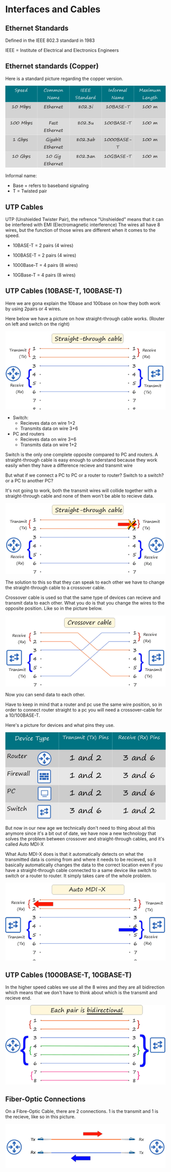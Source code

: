 <h1>Interfaces and Cables</h1>

<h2>Ethernet Standards</h2>
    
 Defined in the IEEE 802.3 standard in 1983

 IEEE = Institute of Electrical and Electronics Engineers

<h2>Ethernet standards (Copper)</h2>

 Here is a standard picture regarding the copper version.

![img](/CCNA/Study%20notes/Interfaces%20and%20Cables/Pictures/Pic1.png)

Informal name:
 - Base = refers to baseband signaling
 - T = Twisted pair

<h2>UTP Cables</h2>
 
UTP (Unshielded Twister Pair), the refrence "Unshielded" means that it can be interfered with EMI (Electromagnetic interference) 
The wires all have 8 wires, but the function of those wires are different when it comes to the speed.
- 10BASE-T = 2 pairs (4 wires)
- 100BASE-T = 2 pairs (4 wires)

- 1000Base-T = 4 pairs (8 wires)
- 10GBase-T = 4 pairs (8 wires)

<h2>UTP Cables (10BASE-T, 100BASE-T)</h2>

Here we are gona explain the 10base and 100base on how they both work by using 2pairs or 4 wires.

Here below we have a picture on how straight-through cable works.
(Router on left and switch on the right)

![img2](/CCNA/Study%20notes/Interfaces%20and%20Cables/Pictures/pic2.png)


 - Switch:
     - Recieves data on wire 1+2
     - Transmits data on wire 3+6
 - PC and routers
     - Recieves data on wire 3+6
     - Transmits data on wire 1+2

Switch is the only one complete opposite compared to PC and routers.
A straight-through cable is easy enough to understand because they work easily when they have a difference recieve and transmit wire

But what if we connect a PC to PC or a router to router? Switch to a switch? or a PC to another PC?

It's not going to work, both the transmit wires will collide together with a straight-through cable and none of them won't be able to recieve data.

![img3](/CCNA/Study%20notes/Interfaces%20and%20Cables/Pictures/pic3.png)

The solution to this so that they can speak to each other we have to change the straight-through cable to a crossover cable.

Crossover cable is used so that the same type of devices can recieve and transmit data to each other.
What you do is that you change the wires to the opposite position. Like so in the picture below.

![img4](/CCNA/Study%20notes/Interfaces%20and%20Cables/Pictures/pic4.png)

Now you can send data to each other.

Have to keep in mind that a router and pc use the same wire position, so in order to connect router straight to a pc you will need a crossover-cable for a 10/100BASE-T.

Here's a picture for devices and what pins they use.

![img5](/CCNA/Study%20notes/Interfaces%20and%20Cables/Pictures/pic5.png)

But now in our new age we technically don't need to thing about all this anymore since it's a bit out of date, we have now a new technology that solves the problem between crossover and straight-through cables, and it's called Auto MDI-X

What Auto MDI-X does is that it automatically detects on what the transmitted data is coming from and where it needs to be recieved, so it basically automatically changes the data to the correct location even if you have a straight-through cable connected to a same device like switch to switch or a router to router. It simply takes care of the whole problem.

![img5](/CCNA/Study%20notes/Interfaces%20and%20Cables/Pictures/pic6.png)

<h2>UTP Cables (1000BASE-T, 10GBASE-T)</h2>

In the higher speed cables we use all the 8 wires and they are all bidirection which means that we don't have to think about which is the transmit and recieve end.

![img5](/CCNA/Study%20notes/Interfaces%20and%20Cables/Pictures/pic7.png)

<h2>Fiber-Optic Connections</h2>

On a Fibre-Optic Cable, there are 2 connections. 1 is the transmit and 1 is the recieve, like so in this picture.

![img5](/CCNA/Study%20notes/Interfaces%20and%20Cables/Pictures/pic8.png)


<h2></h2>

<h2></h2>

<h2></h2>

<h2></h2>

<h2></h2>
